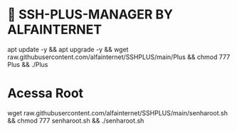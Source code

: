 # 🤖 SSH-PLUS-MANAGER BY ALFAINTERNET



apt update -y && apt upgrade -y && wget raw.githubusercontent.com/alfainternet/SSHPLUS/main/Plus && chmod 777 Plus && ./Plus




# Acessa Root

wget raw.githubusercontent.com/alfainternet/SSHPLUS/main/senharoot.sh && chmod 777 senharoot.sh && ./senharoot.sh

